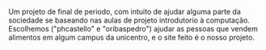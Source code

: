 Um projeto de final de periodo, com intuito de ajudar alguma parte da sociedade se baseando nas aulas de projeto introdutorio à computação.
Escolhemos ("phcastello" e "oribaspedro") ajudar as pessoas que vendem alimentos em algum campus da unicentro, e o site feito é o nosso projeto.
